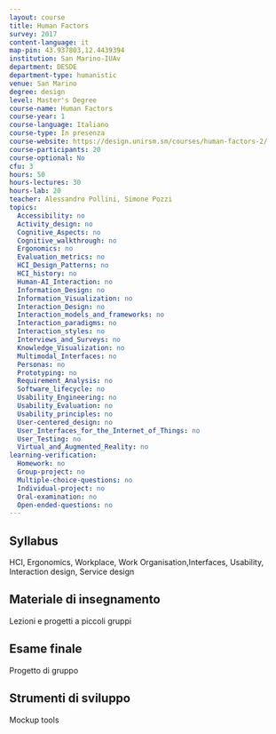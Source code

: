 ```yaml
---
layout: course
title: Human Factors
survey: 2017
content-language: it
map-pin: 43.937803,12.4439394
institution: San Marino-IUAv
department: DESDE
department-type: humanistic
venue: San Marino
degree: design
level: Master's Degree
course-name: Human Factors
course-year: 1
course-language: Italiano
course-type: In presenza
course-website: https://design.unirsm.sm/courses/human-factors-2/
course-participants: 20
course-optional: No
cfu: 3
hours: 50
hours-lectures: 30
hours-lab: 20
teacher: Alessandro Pollini, Simone Pozzi
topics: 
  Accessibility: no 
  Activity_design: no 
  Cognitive_Aspects: no 
  Cognitive_walkthrough: no 
  Ergonomics: no 
  Evaluation_metrics: no 
  HCI_Design_Patterns: no 
  HCI_history: no 
  Human-AI_Interaction: no 
  Information_Design: no 
  Information_Visualization: no 
  Interaction_Design: no 
  Interaction_models_and_frameworks: no 
  Interaction_paradigms: no 
  Interaction_styles: no 
  Interviews_and_Surveys: no 
  Knowledge_Visualization: no 
  Multimodal_Interfaces: no 
  Personas: no 
  Prototyping: no 
  Requirement_Analysis: no 
  Software_lifecycle: no 
  Usability_Engineering: no 
  Usability_Evaluation: no 
  Usability_principles: no 
  User-centered_design: no 
  User_Interfaces_for_the_Internet_of_Things: no 
  User_Testing: no 
  Virtual_and_Augmented_Reality: no 
learning-verification: 
  Homework: no 
  Group-project: no 
  Multiple-choice-questions: no 
  Individual-project: no 
  Oral-examination: no 
  Open-ended-questions: no 
---
```



## Syllabus 
HCI, Ergonomics, Workplace, Work Organisation,Interfaces, Usability, Interaction design, Service design

## Materiale di insegnamento 
Lezioni e progetti a piccoli gruppi

## Esame finale 
Progetto di gruppo

## Strumenti di sviluppo 
Mockup tools
